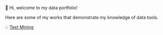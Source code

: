 👋 Hi, welcome to my data portfolio!


Here are some of my works that demonstrate my knowledge of data tools.



💡 [Text Mining](https://github.com/LatikaMeelu/text_mining/blob/main/textmining.ipynb)


